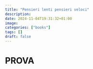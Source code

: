 ```yaml
---
title: "Pensieri lenti pensieri veloci"
description: 
date: 2024-11-04T19:31:32+01:00
image: 
categories: ["books"]
tags: []
draft: false
---
```


# PROVA